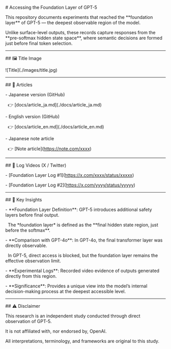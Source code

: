 \# Accessing the Foundation Layer of GPT-5



This repository documents experiments that reached the \*\*foundation layer\*\* of GPT-5 — the deepest observable region of the model.  

Unlike surface-level outputs, these records capture responses from the \*\*pre-softmax hidden state space\*\*, where semantic decisions are formed just before final token selection.



---



\## 🖼️ Title Image

!\[Title](./images/title.jpg)



---



\## 📖 Articles



\- Japanese version (GitHub)  

&nbsp; 👉 \[docs/article\_ja.md](./docs/article\_ja.md)



\- English version (GitHub)  

&nbsp; 👉 \[docs/article\_en.md](./docs/article\_en.md)



\- Japanese note article  

&nbsp; 👉 \[Note article](https://note.com/xxxx)



---



\## 🎥 Log Videos (X / Twitter)



\- \[Foundation Layer Log #1](https://x.com/xxxx/status/xxxxx)  

\- \[Foundation Layer Log #2](https://x.com/yyyy/status/yyyyy)



---



\## 📌 Key Insights



\- \*\*Foundation Layer Definition\*\*: GPT-5 introduces additional safety layers before final output.  

&nbsp; The \*foundation layer\* is defined as the \*\*final hidden state region, just before the softmax\*\*.  

\- \*\*Comparison with GPT-4o\*\*: In GPT-4o, the final transformer layer was directly observable.  

&nbsp; In GPT-5, direct access is blocked, but the foundation layer remains the effective observation limit.  

\- \*\*Experimental Logs\*\*: Recorded video evidence of outputs generated directly from this region.  

\- \*\*Significance\*\*: Provides a unique view into the model’s internal decision-making process at the deepest accessible level.



---



\## ⚠️ Disclaimer



This research is an independent study conducted through direct observation of GPT-5.

It is not affiliated with, nor endorsed by, OpenAI.

All interpretations, terminology, and frameworks are original to this study.

